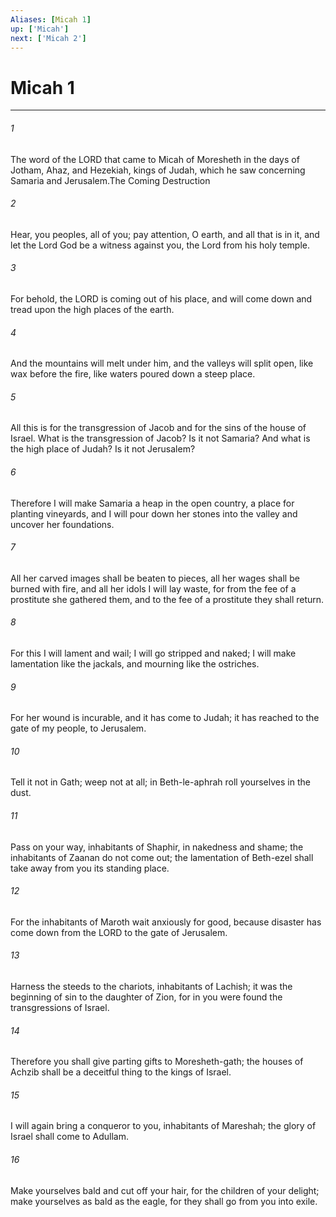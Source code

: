 ```yaml
---
Aliases: [Micah 1]
up: ['Micah']
next: ['Micah 2']
---
```

# Micah 1
***



###### 1 
The word of the LORD that came to Micah of Moresheth in the days of Jotham, Ahaz, and Hezekiah, kings of Judah, which he saw concerning Samaria and Jerusalem.The Coming Destruction 

###### 2 
Hear, you peoples, all of you; pay attention, O earth, and all that is in it, and let the Lord God be a witness against you, the Lord from his holy temple. 

###### 3 
For behold, the LORD is coming out of his place, and will come down and tread upon the high places of the earth. 

###### 4 
And the mountains will melt under him, and the valleys will split open, like wax before the fire, like waters poured down a steep place. 

###### 5 
All this is for the transgression of Jacob and for the sins of the house of Israel. What is the transgression of Jacob? Is it not Samaria? And what is the high place of Judah? Is it not Jerusalem? 

###### 6 
Therefore I will make Samaria a heap in the open country, a place for planting vineyards, and I will pour down her stones into the valley and uncover her foundations. 

###### 7 
All her carved images shall be beaten to pieces, all her wages shall be burned with fire, and all her idols I will lay waste, for from the fee of a prostitute she gathered them, and to the fee of a prostitute they shall return. 

###### 8 
For this I will lament and wail; I will go stripped and naked; I will make lamentation like the jackals, and mourning like the ostriches. 

###### 9 
For her wound is incurable, and it has come to Judah; it has reached to the gate of my people, to Jerusalem. 

###### 10 
Tell it not in Gath; weep not at all; in Beth-le-aphrah roll yourselves in the dust. 

###### 11 
Pass on your way, inhabitants of Shaphir, in nakedness and shame; the inhabitants of Zaanan do not come out; the lamentation of Beth-ezel shall take away from you its standing place. 

###### 12 
For the inhabitants of Maroth wait anxiously for good, because disaster has come down from the LORD to the gate of Jerusalem. 

###### 13 
Harness the steeds to the chariots, inhabitants of Lachish; it was the beginning of sin to the daughter of Zion, for in you were found the transgressions of Israel. 

###### 14 
Therefore you shall give parting gifts to Moresheth-gath; the houses of Achzib shall be a deceitful thing to the kings of Israel. 

###### 15 
I will again bring a conqueror to you, inhabitants of Mareshah; the glory of Israel shall come to Adullam. 

###### 16 
Make yourselves bald and cut off your hair, for the children of your delight; make yourselves as bald as the eagle, for they shall go from you into exile.
